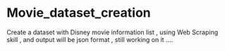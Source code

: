 # Movie_dataset_creation
Create a dataset with Disney movie information list , using Web Scraping skill , and output will be json format , still working on it ....
